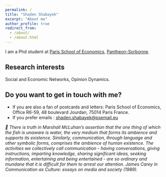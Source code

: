 ```yaml
---
permalink: /
title: "Shaden Shabayek"
excerpt: "About me"
author_profile: true
redirect_from: 
  - /about/
  - /about.html
---
```


I am a Phd student at [Paris School of Economics](https://www.parisschoolofeconomics.eu/en/), [Pantheon-Sorbonne](http://www.pantheonsorbonne.fr/).

Research interests
--
Social and Economic Networks, Opinion Dynamics.

Do you want to get in touch with me?
--
* If you are also a fan of postcards and letters: Paris School of Economics, Office R6-59, 48 boulevard Jourdan, 75014 Paris France.
* If you prefer emails : shaden.shabayek@psemail.eu



*:open_book: There is truth in Marshall McLuhan’s assertion that the one thing of which the fish is unaware is water, the very medium that forms its ambience and supports its existence. Similarly, communication, through language and other symbolic forms, comprises the ambience of human existence. The activities we collectively call communication - having conversations, giving instructions, imparting knowledge, sharing significant ideas, seeking information, entertaining and being entertained - are so ordinary and mundane that it is difficult for them to arrest our attention. James Carey in Communication as Culture: essays on media and society (1989).*
